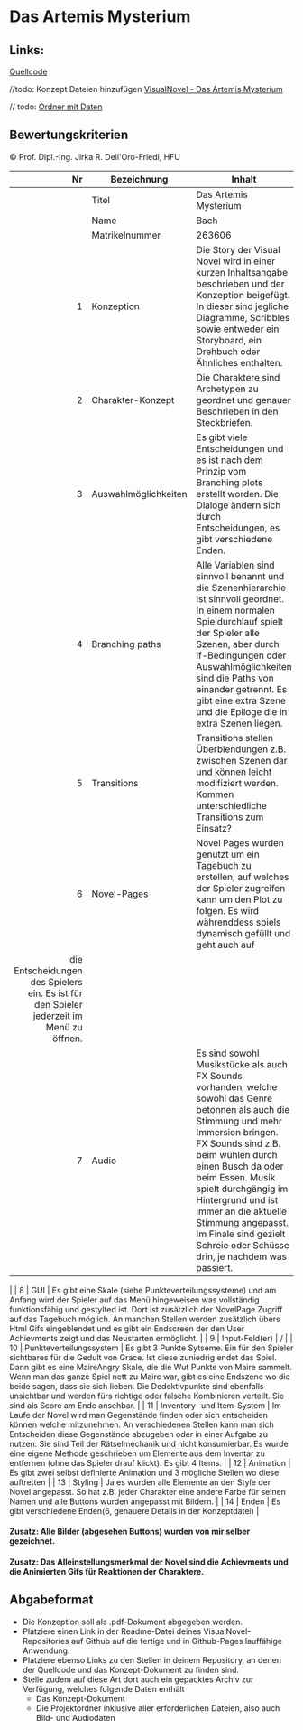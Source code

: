 # Das Artemis Mysterium

## Links: 

[Quellcode](https://github.com/JaninacpB/VisualNovelSoSe22/tree/main/Artemis) <br>

//todo: Konzept Dateien hinzufügen
[VisualNovel - Das Artemis Mysterium](https://janinacpb.github.io/VisualNovelSoSe22/Artemis/ArtemisMysterium.html) <br>

// todo: 
[Ordner mit Daten]()

## Bewertungskriterien
© Prof. Dipl.-Ing. Jirka R. Dell'Oro-Friedl, HFU  

| Nr | Bezeichnung           | Inhalt |
|---:|-----------------------|------|
|    | Titel                 | Das Artemis Mysterium   |
|    | Name                  | Bach  |
|    | Matrikelnummer        |  263606  |
|  1 | Konzeption     | Die Story der Visual Novel wird in einer kurzen Inhaltsangabe beschrieben und der Konzeption beigefügt. In dieser sind jegliche Diagramme, Scribbles sowie entweder ein Storyboard, ein Drehbuch oder Ähnliches enthalten.                                                                                                                            |
|  2 | Charakter-Konzept     | Die Charaktere sind Archetypen zu geordnet und genauer Beschrieben in den Steckbriefen.                                                                                                                                                                                |
|  3 | Auswahlmöglichkeiten | Es gibt viele Entscheidungen und es ist nach dem Prinzip vom Branching plots erstellt worden. Die Dialoge ändern sich durch Entscheidungen, es gibt verschiedene Enden.                                                                                                                                                |
|  4 | Branching paths      | Alle Variablen sind sinnvoll benannt und die Szenenhierarchie ist sinnvoll geordnet. In einem normalen Spieldurchlauf spielt der Spieler alle Szenen, aber durch if-Bedingungen oder Auswahlmöglichkeiten sind die Paths von einander getrennt. Es gibt eine extra Szene und die Epiloge die in extra Szenen liegen.                                                                                                                                                       ||
|  5 | Transitions            | Transitions stellen Überblendungen z.B. zwischen Szenen dar und können leicht modifiziert werden. Kommen unterschiedliche Transitions zum Einsatz?                                                                                                                                                      |
|  6 | Novel-Pages            | Novel Pages wurden genutzt um ein Tagebuch zu erstellen, auf welches der Spieler zugreifen kann um den Plot zu folgen. Es wird währenddess spiels dynamisch gefüllt und geht auch auf 
die Entscheidungen des Spielers ein. Es ist für den Spieler jederzeit im Menü zu öffnen.                                                                                                                                                           |
|  7 |         Audio         | Es sind sowohl Musikstücke als auch FX Sounds vorhanden, welche sowohl das Genre betonnen als auch die Stimmung und mehr Immersion bringen. FX Sounds sind z.B. beim wühlen durch einen Busch da oder beim Essen. Musik spielt durchgängig im Hintergrund und ist immer an die aktuelle Stimmung angepasst. Im Finale sind gezielt Schreie oder Schüsse drin, je nachdem was passiert. 
 |
|  8 |         GUI            | Es gibt eine Skale (siehe Punkteverteilungssysteme) und am Anfang wird der Spieler auf das Menü hingeweisen was vollständig funktionsfähig und gestylted ist. Dort ist zusätzlich der NovelPage Zugriff auf das Tagebuch möglich. An manchen Stellen werden zusätzlich übers Html Gifs eingeblendet und es gibt ein Endscreen der den User Achievments zeigt und das Neustarten ermöglicht.                                                                                                                                                                    |
|  9 | Input-Feld(er)          | /                                                                                                                                             |
|  10 | Punkteverteilungssystem     | Es gibt 3 Punkte Sytseme. Ein für den Spieler sichtbares für die Gedult von Grace. Ist diese zuniedrig endet das Spiel. Dann gibt es eine MaireAngry Skale, die die Wut Punkte von Maire sammelt. Wenn man das ganze Spiel nett zu Maire war, gibt es eine Endszene wo die beide sagen, dass sie sich lieben. Die Dedektivpunkte sind ebenfalls unsichtbar und werden fürs richtige oder falsche Kombinieren verteilt. Sie sind als Score am Ende ansehbar.                                                                                                                                                         |
|  11 | Inventory- und Item-System     | Im Laufe der Novel wird man Gegenstände finden oder sich entscheiden können welche mitzunehmen. An verschiedenen Stellen kann man sich Entscheiden diese Gegenstände abzugeben oder in einer Aufgabe zu nutzen. Sie sind Teil der Rätselmechanik und nicht konsumierbar. Es wurde eine eigene Methode geschrieben um Elemente aus dem Inventar zu entfernen (ohne das Spieler drauf klickt). Es gibt 4 Items.                                                                                                                                                         |
| 12 | Animation     | Es gibt zwei selbst definierte Animation und 3 mögliche Stellen wo diese auftretten                                                                                                                                                                 |
| 13 | Styling          | Ja es wurden alle Elemente an den Style der Novel angepasst. So hat z.B. jeder Charakter eine andere Farbe für seinen Namen und alle Buttons wurden angepasst mit Bildern.                                                                                                                                                                                  |
| 14 | Enden          | Es gibt verschiedene Enden(6, genauere Details in der Konzeptdatei)                                                                                                                                                                                 |

#### Zusatz: Alle Bilder (abgesehen Buttons) wurden von mir selber gezeichnet. 
#### Zusatz: Das Alleinstellungsmerkmal der Novel sind die Achievments und die Animierten Gifs für Reaktionen der Charaktere. 

##  Abgabeformat

* Die Konzeption soll als .pdf-Dokument abgegeben werden.
* Platziere einen Link in der Readme-Datei deines VisualNovel-Repositories auf Github auf die fertige und in Github-Pages lauffähige Anwendung.
* Platziere ebenso Links zu den Stellen in deinem Repository, an denen der Quellcode und das Konzept-Dokument zu finden sind.
* Stelle zudem auf diese Art dort auch ein gepacktes Archiv zur Verfügung, welches folgende Daten enthält
  * Das Konzept-Dokument 
  * Die Projektordner inklusive aller erforderlichen Dateien, also auch Bild- und Audiodaten                               